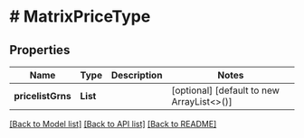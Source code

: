 # # MatrixPriceType


## Properties 


Name | Type | Description | Notes
------------ | ------------- | ------------- | -------------
**pricelistGrns**| **List<String>** |   | [optional] [default to new ArrayList<>()]


[[Back to Model list]](../../README.md#models) [[Back to API list]](../../README.md#endpoints) [[Back to README]](../../README.md)

